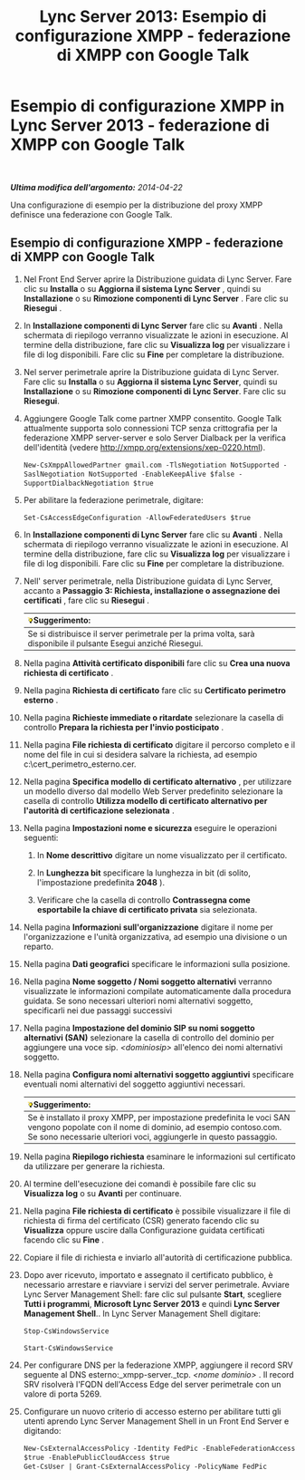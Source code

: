 ﻿---
title: 'Lync Server 2013: Esempio di configurazione XMPP - federazione di XMPP con Google Talk'
TOCTitle: Esempio di configurazione XMPP - federazione di XMPP con Google Talk
ms:assetid: 360a2f7b-015b-4e93-ac67-0f609c21f1a2
ms:mtpsurl: https://technet.microsoft.com/it-it/library/JJ204807(v=OCS.15)
ms:contentKeyID: 49300164
ms.date: 08/24/2015
mtps_version: v=OCS.15
ms.translationtype: HT
---

# Esempio di configurazione XMPP in Lync Server 2013 - federazione di XMPP con Google Talk

 

_**Ultima modifica dell'argomento:** 2014-04-22_

Una configurazione di esempio per la distribuzione del proxy XMPP definisce una federazione con Google Talk.

## Esempio di configurazione XMPP - federazione di XMPP con Google Talk

1.  Nel Front End Server aprire la Distribuzione guidata di Lync Server. Fare clic su **Installa** o su **Aggiorna il sistema Lync Server** , quindi su **Installazione** o su **Rimozione componenti di Lync Server** . Fare clic su **Riesegui** .

2.  In **Installazione componenti di Lync Server** fare clic su **Avanti** . Nella schermata di riepilogo verranno visualizzate le azioni in esecuzione. Al termine della distribuzione, fare clic su **Visualizza log** per visualizzare i file di log disponibili. Fare clic su **Fine** per completare la distribuzione.

3.  Nel server perimetrale aprire la Distribuzione guidata di Lync Server. Fare clic su **Installa** o su **Aggiorna il sistema Lync Server**, quindi su **Installazione** o su **Rimozione componenti di Lync Server**. Fare clic su **Riesegui**.

4.  Aggiungere Google Talk come partner XMPP consentito. Google Talk attualmente supporta solo connessioni TCP senza crittografia per la federazione XMPP server-server e solo Server Dialback per la verifica dell'identità (vedere <http://xmpp.org/extensions/xep-0220.html>).
    
        New-CsXmppAllowedPartner gmail.com -TlsNegotiation NotSupported -SaslNegotiation NotSupported -EnableKeepAlive $false -SupportDialbackNegotiation $true

5.  Per abilitare la federazione perimetrale, digitare:
    
        Set-CsAccessEdgeConfiguration -AllowFederatedUsers $true

6.  In **Installazione componenti di Lync Server** fare clic su **Avanti** . Nella schermata di riepilogo verranno visualizzate le azioni in esecuzione. Al termine della distribuzione, fare clic su **Visualizza log** per visualizzare i file di log disponibili. Fare clic su **Fine** per completare la distribuzione.

7.  Nell' server perimetrale, nella Distribuzione guidata di Lync Server, accanto a **Passaggio 3: Richiesta, installazione o assegnazione dei certificati** , fare clic su **Riesegui** .
    
    <table>
    <thead>
    <tr class="header">
    <th><img src="images/Gg398201.tip(OCS.15).gif" title="tip" alt="tip" />Suggerimento:</th>
    </tr>
    </thead>
    <tbody>
    <tr class="odd">
    <td>Se si distribuisce il server perimetrale per la prima volta, sarà disponibile il pulsante Esegui anziché Riesegui.</td>
    </tr>
    </tbody>
    </table>


8.  Nella pagina **Attività certificato disponibili** fare clic su **Crea una nuova richiesta di certificato** .

9.  Nella pagina **Richiesta di certificato** fare clic su **Certificato perimetro esterno** .

10. Nella pagina **Richieste immediate o ritardate** selezionare la casella di controllo **Prepara la richiesta per l'invio posticipato** .

11. Nella pagina **File richiesta di certificato** digitare il percorso completo e il nome del file in cui si desidera salvare la richiesta, ad esempio c:\\cert\_perimetro\_esterno.cer.

12. Nella pagina **Specifica modello di certificato alternativo** , per utilizzare un modello diverso dal modello Web Server predefinito selezionare la casella di controllo **Utilizza modello di certificato alternativo per l'autorità di certificazione selezionata** .

13. Nella pagina **Impostazioni nome e sicurezza** eseguire le operazioni seguenti:
    
    1.  In **Nome descrittivo** digitare un nome visualizzato per il certificato.
    
    2.  In **Lunghezza bit** specificare la lunghezza in bit (di solito, l'impostazione predefinita **2048** ).
    
    3.  Verificare che la casella di controllo **Contrassegna come esportabile la chiave di certificato privata** sia selezionata.

14. Nella pagina **Informazioni sull'organizzazione** digitare il nome per l'organizzazione e l'unità organizzativa, ad esempio una divisione o un reparto.

15. Nella pagina **Dati geografici** specificare le informazioni sulla posizione.

16. Nella pagina **Nome soggetto / Nomi soggetto alternativi** verranno visualizzate le informazioni compilate automaticamente dalla procedura guidata. Se sono necessari ulteriori nomi alternativi soggetto, specificarli nei due passaggi successivi

17. Nella pagina **Impostazione del dominio SIP su nomi soggetto alternativi (SAN)** selezionare la casella di controllo del dominio per aggiungere una voce sip. *\<dominiosip\>* all'elenco dei nomi alternativi soggetto.

18. Nella pagina **Configura nomi alternativi soggetto aggiuntivi** specificare eventuali nomi alternativi del soggetto aggiuntivi necessari.
    
    <table>
    <thead>
    <tr class="header">
    <th><img src="images/Gg398201.tip(OCS.15).gif" title="tip" alt="tip" />Suggerimento:</th>
    </tr>
    </thead>
    <tbody>
    <tr class="odd">
    <td>Se è installato il proxy XMPP, per impostazione predefinita le voci SAN vengono popolate con il nome di dominio, ad esempio contoso.com. Se sono necessarie ulteriori voci, aggiungerle in questo passaggio.</td>
    </tr>
    </tbody>
    </table>


19. Nella pagina **Riepilogo richiesta** esaminare le informazioni sul certificato da utilizzare per generare la richiesta.

20. Al termine dell'esecuzione dei comandi è possibile fare clic su **Visualizza log** o su **Avanti** per continuare.

21. Nella pagina **File richiesta di certificato** è possibile visualizzare il file di richiesta di firma del certificato (CSR) generato facendo clic su **Visualizza** oppure uscire dalla Configurazione guidata certificati facendo clic su **Fine** .

22. Copiare il file di richiesta e inviarlo all'autorità di certificazione pubblica.

23. Dopo aver ricevuto, importato e assegnato il certificato pubblico, è necessario arrestare e riavviare i servizi del server perimetrale. Avviare Lync Server Management Shell: fare clic sul pulsante **Start**, scegliere **Tutti i programmi**, **Microsoft Lync Server 2013** e quindi **Lync Server Management Shell**.. In Lync Server Management Shell digitare:
    
    ```
    Stop-CsWindowsService
    ```
    ```
    Start-CsWindowsService
    ```

24. Per configurare DNS per la federazione XMPP, aggiungere il record SRV seguente al DNS esterno:\_xmpp-server.\_tcp. *\<nome dominio\>* . Il record SRV risolverà l'FQDN dell'Access Edge del server perimetrale con un valore di porta 5269.

25. Configurare un nuovo criterio di accesso esterno per abilitare tutti gli utenti aprendo Lync Server Management Shell in un Front End Server e digitando:
    
        New-CsExternalAccessPolicy -Identity FedPic -EnableFederationAccess $true -EnablePublicCloudAccess $true
        Get-CsUser | Grant-CsExternalAccessPolicy -PolicyName FedPic

